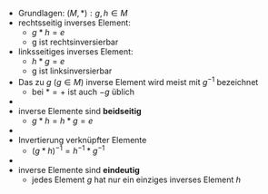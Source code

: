 - Grundlagen: $(M,\ast):g,h\in M$
- rechtsseitig inverses Element:
	- $g\ast h=e$
	- g ist rechtsinversierbar
- linksseitiges inverses Element:
	- $h\ast g=e$
	- g ist linksinversierbar
- Das zu $g$ ($g\in M$) inverse Element wird meist mit $g^{-1}$ bezeichnet
	- bei $\ast=+$ ist auch $-g$ üblich
-
- inverse Elemente sind **beidseitig**
	- $g\ast h=h\ast g=e$
-
- Invertierung verknüpfter Elemente
	- $(g\ast h)^{-1}=h^{-1}\ast g^{-1}$
-
- inverse Elemente sind **eindeutig**
	- jedes Element $g$ hat nur ein einziges inverses Element $h$